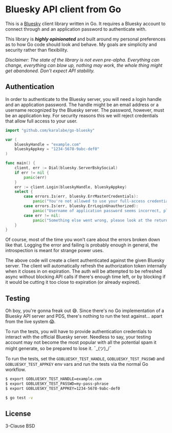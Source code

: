 # Bluesky API client from Go

This is a [Bluesky](https://bsky.app/) client library written in Go. It requires a Bluesky account
to connect through and an application password to authenticate with.

This library is ***highly opinionated*** and built around my personal preferences as to how Go code
should look and behave. My goals are simplicity and security rather than flexibility.

*Disclaimer: The state of the library is not even pre-alpha. Everything can change, everything can
blow up, nothing may work, the whole thing might get abandoned. Don't expect API stability.*

## Authentication

In order to authenticate to the Bluesky server, you will need a login handle and an application
password. The handle might be an email address or a username recognized by the Bluesky server. The
password, however, must be an application key. For security reasons this we will reject credentials
that allow full access to your user.

```go
import "github.com/karalabe/go-bluesky"

var (
	blueskyHandle = "example.com"
	blueskyAppkey = "1234-5678-9abc-def0"
)

func main() {
	client, err := Dial(bluesky.ServerBskySocial)
	if err != nil {
		panic(err)
	}
	err := client.Login(blueskyHandle, blueskyAppkey)
	select {
		case errors.Is(err, bluesky.ErrMasterCredentials):
			panic("You're not allowed to use your full-access credentials, please create an appkey")
		case errors.Is(err, bluesky.ErrLoginUnauthorized):
			panic("Username of application password seems incorrect, please double check")
		case err != nil:
			panic("Something else went wrong, please look at the returned error")
	}
}
```

Of course, most of the time you won't care about the errors broken down like that. Logging the error
and failing is probably enough in general, the introspection is meant for strange power uses.

The above code will create a client authenticated against the given Bluesky server. The client will
automatically refresh the authorization token internally when it closes in on expiration. The auth 
will be attempted to be refreshed async without blocking API calls if there's enough time left, or
by blocking if it would be cutting it too close to expiration (or already expired).

## Testing

Oh boy, you're gonna freak out 😅. Since there's no Go implementation of a Bluesky API server and
PDS, there's nothing to run the test against... apart from the live system 😱.

To run the tests, you will have to provide authentication credentials to interact with the official
Bluesky server. Needless to say, your testing account may not become the most popular with all the
potential spam it might generate, so be prepared to lose it. ¯\_(ツ)_/¯

To run the tests, set the `GOBLUESKY_TEST_HANDLE`, `GOBLUESKY_TEST_PASSWD` and `GOBLUESKY_TEST_APPKEY`
env vars and run the tests via the normal Go workflow.

```sh
$ export GOBLUESKY_TEST_HANDLE=example.com
$ export GOBLUESKY_TEST_PASSWD=my-pass-phrase
$ export GOBLUESKY_TEST_APPKEY=1234-5678-9abc-def0

$ go test -v
```

## License

3-Clause BSD